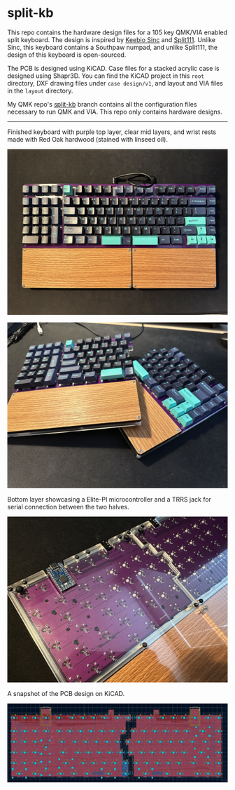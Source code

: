 # split-kb

This repo contains the hardware design files for a 105 key QMK/VIA enabled split keyboard. The design is inspired by [Keebio Sinc](https://keeb.io/collections/sinc) and [Split111](https://geekhack.org/index.php?topic=103449.0). Unlike Sinc, this keyboard contains a Southpaw numpad, and unlike Split111, the design of this keyboard is open-sourced.

The PCB is designed using KiCAD. Case files for a stacked acrylic case is designed using Shapr3D. You can find the KiCAD project in this `root` directory, DXF drawing files under `case design/v1`, and layout and VIA files in the `layout` directory.

My QMK repo's [split-kb](https://github.com/liangste/qmk_firmware/tree/split-kb) branch contains all the configuration files necessary to run QMK and VIA. This repo only contains hardware designs.

_________________

Finished keyboard with purple top layer, clear mid layers, and wrist rests made with Red Oak hardwood (stained with linseed oil).

![top](https://github.com/liangste/split-kb/blob/main/pictures/pic1.JPG)

![split](https://github.com/liangste/split-kb/blob/main/pictures/pic2.JPG)

Bottom layer showcasing a Elite-PI microcontroller and a TRRS jack for serial connection between the two halves.

![bottom](https://github.com/liangste/split-kb/blob/main/pictures/pic3.JPG)

A snapshot of the PCB design on KiCAD.

![pcb](https://github.com/liangste/split-kb/blob/main/split-kb.png?raw=true)
